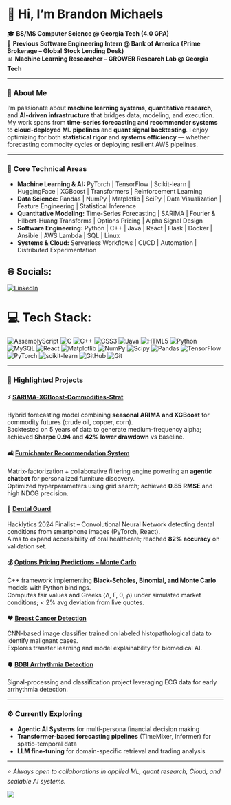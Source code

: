 # 👋 Hi, I’m Brandon Michaels  
🎓 **BS/MS Computer Science @ Georgia Tech (4.0 GPA)**  
💼 **Previous Software Engineering Intern @ Bank of America (Prime Brokerage – Global Stock Lending Desk)**  
📊 **Machine Learning Researcher – GROWER Research Lab @ Georgia Tech**

---

### 💫 **About Me**
I’m passionate about **machine learning systems**, **quantitative research**, and **AI-driven infrastructure** that bridges data, modeling, and execution. My work spans from **time-series forecasting and recommender systems** to **cloud-deployed ML pipelines** and **quant signal backtesting**. I enjoy optimizing for both **statistical rigor** and **systems efficiency** — whether forecasting commodity cycles or deploying resilient AWS pipelines.

---

### 🧠 **Core Technical Areas**
- **Machine Learning & AI:** PyTorch | TensorFlow | Scikit-learn | HuggingFace | XGBoost | Transformers | Reinforcement Learning
- **Data Science:** Pandas | NumPy | Matplotlib | SciPy | Data Visualization | Feature Engineering | Statistical Inference  
- **Quantitative Modeling:** Time-Series Forecasting | SARIMA | Fourier & Hilbert-Huang Transforms | Options Pricing | Alpha Signal Design  
- **Software Engineering:** Python | C++ | Java | React | Flask | Docker | Ansible | AWS Lambda | SQL | Linux  
- **Systems & Cloud:** Serverless Workflows | CI/CD | Automation | Distributed Experimentation  


## 🌐 Socials:
[![LinkedIn](https://img.shields.io/badge/LinkedIn-%230077B5.svg?logo=linkedin&logoColor=white)](https://www.linkedin.com/in/brandon-michaels-788895228/) 

# 💻 Tech Stack:
![AssemblyScript](https://img.shields.io/badge/assembly%20script-%23000000.svg?style=for-the-badge&logo=assemblyscript&logoColor=white) ![C](https://img.shields.io/badge/c-%2300599C.svg?style=for-the-badge&logo=c&logoColor=white) ![C++](https://img.shields.io/badge/c++-%2300599C.svg?style=for-the-badge&logo=c%2B%2B&logoColor=white) ![CSS3](https://img.shields.io/badge/css3-%231572B6.svg?style=for-the-badge&logo=css3&logoColor=white) ![Java](https://img.shields.io/badge/java-%23ED8B00.svg?style=for-the-badge&logo=openjdk&logoColor=white) ![HTML5](https://img.shields.io/badge/html5-%23E34F26.svg?style=for-the-badge&logo=html5&logoColor=white) ![Python](https://img.shields.io/badge/python-3670A0?style=for-the-badge&logo=python&logoColor=ffdd54) ![MySQL](https://img.shields.io/badge/mysql-4479A1.svg?style=for-the-badge&logo=mysql&logoColor=white) ![React](https://img.shields.io/badge/react-%2320232a.svg?style=for-the-badge&logo=react&logoColor=%2361DAFB) ![Matplotlib](https://img.shields.io/badge/Matplotlib-%23ffffff.svg?style=for-the-badge&logo=Matplotlib&logoColor=black) ![NumPy](https://img.shields.io/badge/numpy-%23013243.svg?style=for-the-badge&logo=numpy&logoColor=white) ![Scipy](https://img.shields.io/badge/SciPy-%230C55A5.svg?style=for-the-badge&logo=scipy&logoColor=%white) ![Pandas](https://img.shields.io/badge/pandas-%23150458.svg?style=for-the-badge&logo=pandas&logoColor=white) ![TensorFlow](https://img.shields.io/badge/TensorFlow-%23FF6F00.svg?style=for-the-badge&logo=TensorFlow&logoColor=white) ![PyTorch](https://img.shields.io/badge/PyTorch-%23EE4C2C.svg?style=for-the-badge&logo=PyTorch&logoColor=white) ![scikit-learn](https://img.shields.io/badge/scikit--learn-%23F7931E.svg?style=for-the-badge&logo=scikit-learn&logoColor=white) ![GitHub](https://img.shields.io/badge/github-%23121011.svg?style=for-the-badge&logo=github&logoColor=white) ![Git](https://img.shields.io/badge/git-%23F05033.svg?style=for-the-badge&logo=git&logoColor=white)

---

### 🧩 **Highlighted Projects**

#### ⚡ [SARIMA-XGBoost-Commodities-Strat](https://github.com/Brandon-Michaels/SARIMA-XGBoost-Commodities-Strat)
Hybrid forecasting model combining **seasonal ARIMA and XGBoost** for commodity futures (crude oil, copper, corn).  
Backtested on 5 years of data to generate medium-frequency alpha; achieved **Sharpe 0.94** and **42% lower drawdown** vs baseline.

#### 🛋️ [Furnichanter Recommendation System](https://github.com/Brandon-Michaels/FurnichanterRecommendationSystem)
Matrix-factorization + collaborative filtering engine powering an **agentic chatbot** for personalized furniture discovery.  
Optimized hyperparameters using grid search; achieved **0.85 RMSE** and high NDCG precision.

#### 🦷 [Dental Guard](https://github.com/Brandon-Michaels/Dental-Guard)
Hacklytics 2024 Finalist – Convolutional Neural Network detecting dental conditions from smartphone images (PyTorch, React).  
Aims to expand accessibility of oral healthcare; reached **82% accuracy** on validation set.

#### 💰 [Options Pricing Predictions – Monte Carlo](https://github.com/Brandon-Michaels/OptionsPricingPredictions-MonteCarlo)
C++ framework implementing **Black-Scholes, Binomial, and Monte Carlo** models with Python bindings.  
Computes fair values and Greeks (Δ, Γ, θ, ρ) under simulated market conditions; < 2% avg deviation from live quotes.

#### ❤️ [Breast Cancer Detection](https://github.com/Brandon-Michaels/Breast-Cancer-Detection)
CNN-based image classifier trained on labeled histopathological data to identify malignant cases.  
Explores transfer learning and model explainability for biomedical AI.

#### 🫀 [BDBI Arrhythmia Detection](https://github.com/Brandon-Michaels/BDBIArrythmiaDetection)
Signal-processing and classification project leveraging ECG data for early arrhythmia detection.

---

### ⚙️ **Currently Exploring**
- **Agentic AI Systems** for multi-persona financial decision making  
- **Transformer-based forecasting pipelines** (TimeMixer, Informer) for spatio-temporal data  
- **LLM fine-tuning** for domain-specific retrieval and trading analysis  

---

⭐ _Always open to collaborations in applied ML, quant research, Cloud, and scalable AI systems._

[![](https://visitcount.itsvg.in/api?id=Brandon-Michaels&icon=0&color=0)](https://visitcount.itsvg.in)
